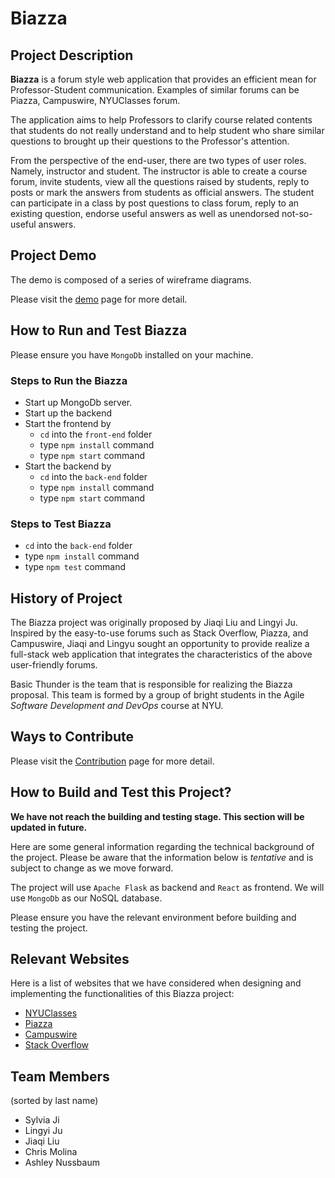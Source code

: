 # Biazza

## Project Description
__Biazza__ is a forum style web application that provides an efficient mean for Professor-Student communication. Examples of similar forums can be Piazza, Campuswire, NYUClasses forum.

The application aims to help Professors to clarify course related contents that students do not really understand and to help student who share similar questions to brought up their questions to the Professor's attention.

From the perspective of the end-user, there are two types of user roles. Namely, instructor and student. The instructor is able to create a course forum, invite students, view all the questions raised by students, reply to posts or mark the answers from students as official answers. The student can participate in a class by post questions to class forum, reply to an existing question, endorse useful answers as well as unendorsed not-so-useful answers.

## Project Demo
The demo is composed of a series of wireframe diagrams.

Please visit the [demo](https://invis.io/28W5IVVJ67M) page for more detail.

## How to Run and Test Biazza
Please ensure you have `MongoDb` installed on your machine.
### Steps to Run the Biazza
* Start up MongoDb server.
* Start up the backend
* Start the frontend by
  * `cd` into the `front-end` folder
  * type `npm install` command
  * type `npm start` command
* Start the backend by
  * `cd` into the `back-end` folder
  * type `npm install` command
  * type `npm start` command

### Steps to Test Biazza
  * `cd` into the `back-end` folder
  * type `npm install` command
  * type `npm test` command

## History of Project
The Biazza project was originally proposed by Jiaqi Liu and Lingyi Ju. Inspired by the easy-to-use forums such as Stack Overflow, Piazza, and Campuswire, Jiaqi and Lingyu sought an opportunity to provide realize a full-stack web application that integrates the characteristics of the above user-friendly forums.

Basic Thunder is the team that is responsible for realizing the Biazza proposal. This team is formed by a group of bright students in the Agile _Software Development and DevOps_ course at NYU.

## Ways to Contribute
Please visit the [Contribution](https://github.com/nyu-software-engineering/spring-2020-basic-thunder/blob/master/CONTRIBUTING.md) page for more detail.

## How to Build and Test this Project?
__We have not reach the building and testing stage. This section will be updated in future.__

Here are some general information regarding the  technical background of the project. Please be aware that the information below is _tentative_ and is subject to change as we move forward.

The project will use `Apache Flask` as backend and `React` as frontend. We will use `MongoDb` as our NoSQL database.

Please ensure you have the relevant environment before building and testing the project.

## Relevant Websites
Here is a list of websites that we have considered when designing and implementing the functionalities of this Biazza project:
* [NYUClasses](https://newclasses.nyu.edu)
* [Piazza](https://www.google.com)
* [Campuswire](https://campuswire.com/)
* [Stack Overflow](https://stackoverflow.com/)

## Team Members
(sorted by last name)
  * Sylvia Ji
  * Lingyi Ju
  * Jiaqi Liu
  * Chris Molina
  * Ashley Nussbaum
